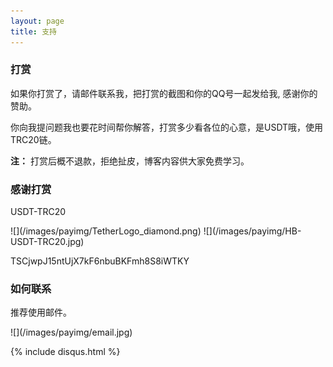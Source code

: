 ```yaml
---
layout: page
title: 支持 
---
```


<h3> 打赏 </h3>

如果你打赏了，请邮件联系我，把打赏的截图和你的QQ号一起发给我, 感谢你的赞助。

你向我提问题我也要花时间帮你解答，打赏多少看各位的心意，是USDT哦，使用TRC20链。

**注：** 打赏后概不退款，拒绝扯皮，博客内容供大家免费学习。

<h3> 感谢打赏 </h3> 
<p>USDT-TRC20</p>
![](/images/payimg/TetherLogo_diamond.png)
![](/images/payimg/HB-USDT-TRC20.jpg)
<p>TSCjwpJ15ntUjX7kF6nbuBKFmh8S8iWTKY</p>

<h3> 如何联系 </h3>
推荐使用邮件。
<p> 
![](/images/payimg/email.jpg)
<p>

{% include disqus.html %}

